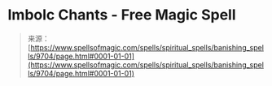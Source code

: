 <!--yml
category: 未分类
date: 2024-06-12 18:46:04
-->

# Imbolc Chants - Free Magic Spell

> 来源：[https://www.spellsofmagic.com/spells/spiritual_spells/banishing_spells/9704/page.html#0001-01-01](https://www.spellsofmagic.com/spells/spiritual_spells/banishing_spells/9704/page.html#0001-01-01)